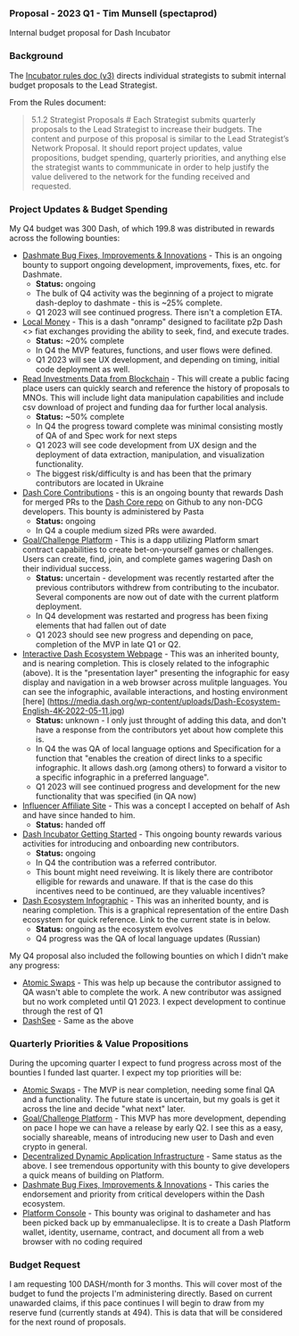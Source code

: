 ### Proposal - 2023 Q1 - Tim Munsell (spectaprod)

Internal budget proposal for Dash Incubator

### Background 

The [Incubator rules doc (v3)](https://github.com/dashincubator/dash-incubator-rules/blob/042fde0eea2340a2a8c9fa3483ad8f764d94fe31/rules.md) directs individual strategists to submit internal budget proposals to the Lead Strategist.

From the Rules document:

> 5.1.2 Strategist Proposals #
> Each Strategist submits quarterly proposals to the Lead Strategist to increase their budgets. The content and purpose of this proposal is similar to the Lead Strategist’s Network Proposal. It should report project updates, value propositions, budget spending, quarterly priorities, and anything else the strategist wants to commmunicate in order to help justify the value delivered to the network for the funding received and requested.

### Project Updates & Budget Spending

My Q4 budget was 300 Dash, of which 199.8 was distributed in rewards across the following bounties:

* [Dashmate Bug Fixes, Improvements & Innovations](https://trello.com/c/11azWJXT) - This is an ongoing bounty to support ongoing development, improvements, fixes, etc. for Dashmate.
  * **Status:** ongoing
  * The bulk of Q4 activity was the beginning of a project to migrate dash-deploy to dashmate - this is ~25% complete.
  * Q1 2023 will see continued progress. There isn't a completion ETA.
* [Local Money](https://trello.com/c/fjdVR5U4) - This is a dash "onramp" designed to facilitate p2p Dash <> fiat exchanges providing the ability to seek, find, and execute trades.
  * **Status:** ~20% complete
  * In Q4 the MVP features, functions, and user flows were defined.
  * Q1 2023 will see UX development, and depending on timing, initial code deployment as well.
* [Read Investments Data from Blockchain](https://trello.com/c/nvmKHDR1) - This will create a public facing place users can quickly search and reference the history of proposals to MNOs. This will include light data manipulation capabilities and include csv download of project and funding daa for further local analysis.
  * **Status:** ~50% complete
  * In Q4 the progress toward complete was minimal consisting mostly of QA of and Spec work for next steps
  * Q1 2023 will see code development from UX design and the deployment of data extraction, manipulation, and visualization functionality.
  * The biggest risk/difficulty is and has been that the primary contributors are located in Ukraine
* [Dash Core Contributions](https://trello.com/c/dbkj327J) - this is an ongoing bounty that rewards Dash for merged PRs to the [Dash Core repo](https://github.com/dashpay/dash) on Github to any non-DCG developers. This bounty is administered by Pasta
  * **Status:** ongoing
  * In Q4 a couple medium sized PRs were awarded.
* [Goal/Challenge Platform](https://trello.com/c/8Hy6K7fE) - This is a dapp utilizing Platform smart contract capabilities to create bet-on-yourself games or challenges. Users can create, find, join, and complete games wagering Dash on their individual success.
  * **Status:** uncertain - development was recently restarted after the previous contributors withdrew from contributing to the incubator. Several components are now out of date with the current platform deployment.
  * In Q4 development was restarted and progress has been fixing elements that had fallen out of date
  * Q1 2023 should see new progress and depending on pace, completion of the MVP in late Q1 or Q2.
* [Interactive Dash Ecosystem Webpage](https://trello.com/c/djmlrMDC) - This was an inherited bounty, and is nearing completion. This is closely related to the infographic (above). It is the "presentation layer" presenting the infographic for easy display and navigation in a web browser across mulitple languages. You can see the infographic, available interactions, and hosting environment [here] (https://media.dash.org/wp-content/uploads/Dash-Ecosystem-English-4K-2022-05-11.jpg)
  * **Status:** unknown - I only just throught of adding this data, and don't have a response from the contributors yet about how complete this is.
  * In Q4 the was QA of local language options and Specification for a function that "enables the creation of direct links to a specific infographic. It allows dash.org (among others) to forward a visitor to a specific infographic in a preferred language".
  * Q1 2023 will see continued progress and development for the new functionality that was specified (in QA now)
* [Influencer Affiliate Site](https://trello.com/c/JZFZNNRr) - This was a concept I accepted on behalf of Ash and have since handed to him.
  * **Status:** handed off
* [Dash Incubator Getting Started](https://trello.com/c/Gc2vzB0E) - This ongoing bounty rewards various activities for introducing and onboarding new contributors.
  * **Status:** ongoing
  * In Q4 the contribution was a referred contributor.
  * This bount might need reveiwing. It is likely there are contribotor elligible for rewards and unaware. If that is the case do this incentives need to be continued, are they valuable incentives?
* [Dash Ecosystem Infographic](https://trello.com/c/L306RZDn) - This was an inherited bounty, and is nearing completion. This is a graphical representation of the entire Dash ecosystem for quick reference. Link to the current state is in below.
  * **Status:** ongoing as the ecosystem evolves
  * Q4 progress was the QA of local language updates (Russian)

My Q4 proposal also included the following bounties on which I didn't make any progress:

* [Atomic Swaps](https://trello.com/c/o9l91FLG) - This was help up because the contributor assigned to QA wasn't able to complete the work. A new contributor was  assigned but no work completed until Q1 2023. I expect development to continue through the rest of Q1
* [DashSee](https://trello.com/c/UALbkO5H) - Same as the above

### Quarterly Priorities & Value Propositions

During the upcoming quarter I expect to fund progress across most of the bounties I funded last quarter. I expect my top priorities will be:

* [Atomic Swaps](https://trello.com/c/o9l91FLG) - The MVP is near completion, needing some final QA and a functionality. The future state is uncertain, but my goals is get it across the line and decide "what next" later.
* [Goal/Challenge Platform](https://trello.com/c/8Hy6K7fE) - This MVP has more development, depending on pace I hope we can have a release by early Q2. I see this as a easy, socially shareable, means of introducing new user to Dash and even crypto in general.
* [Decentralized Dynamic Application Infrastructure](https://trello.com/c/q16cvr5A) - Same status as the above. I see tremendous opportunity with this bounty to give developers a quick means of building on Platform.
* [Dashmate Bug Fixes, Improvements & Innovations](https://trello.com/c/11azWJXT) - This caries the endorsement and priority from critical developers within the Dash ecosystem.
* [Platform Console](https://trello.com/c/Xezls3IC) - This bounty was original to dashameter and has been picked back up by emmanualeclipse. It is to create a Dash Platform wallet, identity, username, contract, and document all from a web browser with no coding required

### Budget Request

I am requesting 100 DASH/month for 3 months.  This will cover most of the budget to fund the projects I'm administering directly. Based on current unawarded claims, if this pace continues I will begin to draw from my reserve fund (currently stands at 494). This is data that will be considered for the next round of proposals.
